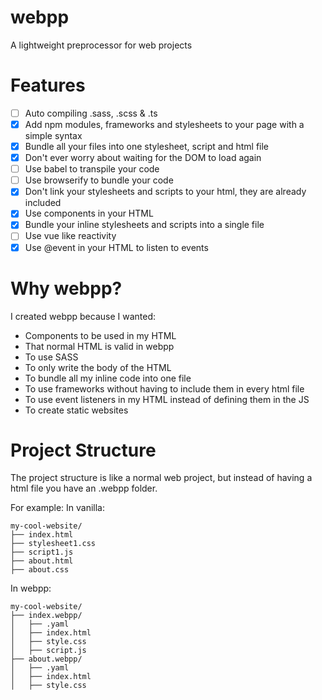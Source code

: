# webpp

A lightweight preprocessor for web projects

# Features

- [ ] Auto compiling .sass, .scss & .ts
- [X] Add npm modules, frameworks and stylesheets to your page with a simple syntax
- [X] Bundle all your files into one stylesheet, script and html file
- [X] Don't ever worry about waiting for the DOM to load again
- [ ] Use babel to transpile your code
- [ ] Use browserify to bundle your code
- [X] Don't link your stylesheets and scripts to your html, they are already included
- [X] Use components in your HTML
- [X] Bundle your inline stylesheets and scripts into a single file
- [ ] Use vue like reactivity
- [X] Use @event in your HTML to listen to events

# Why webpp?
I created webpp because I wanted:
- Components to be used in my HTML
- That normal HTML is valid in webpp
- To use SASS
- To only write the body of the HTML
- To bundle all my inline code into one file
- To use frameworks without having to include them in every html file
- To use event listeners in my HTML instead of defining them in the JS
- To create static websites

# Project Structure

The project structure is like a normal web project, but instead of having a html file you have an .webpp folder.

For example:
In vanilla:

```
my-cool-website/
├── index.html
├── stylesheet1.css
├── script1.js
├── about.html
├── about.css
```

In webpp:

```
my-cool-website/
├── index.webpp/
│   ├── .yaml
│   ├── index.html
│   ├── style.css
│   ├── script.js
├── about.webpp/
│   ├── .yaml
│   ├── index.html
│   ├── style.css
````
